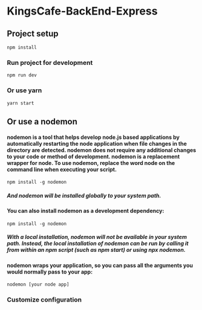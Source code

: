 # KingsCafe-BackEnd-Express

## Project setup
```
npm install
```

### Run project for development
```
npm run dev
```

### Or use yarn
```
yarn start
```

## Or use a nodemon

#### nodemon is a tool that helps develop node.js based applications by automatically restarting the node application when file changes in the directory are detected. nodemon does not require any additional changes to your code or method of development. nodemon is a replacement wrapper for node. To use nodemon, replace the word node on the command line when executing your script.
```
npm install -g nodemon
```
##### And nodemon will be installed globally to your system path.

#### You can also install nodemon as a development dependency:
```
npm install -g nodemon
```
##### With a local installation, nodemon will not be available in your system path. Instead, the local installation of nodemon can be run by calling it from within an npm script (such as npm start) or using npx nodemon.

#### nodemon wraps your application, so you can pass all the arguments you would normally pass to your app:
```
nodemon [your node app]
```
### Customize configuration
